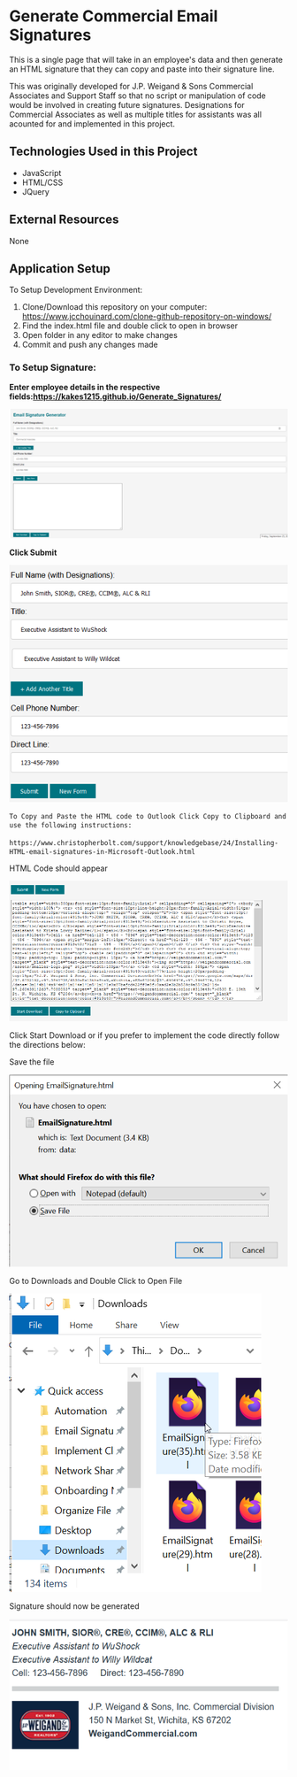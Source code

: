 # Generate Commercial Email Signatures 
This is a single page that will take in an employee's data and then generate an HTML signature that they can copy and paste into their signature line. 

This was originally developed for J.P. Weigand & Sons Commercial Associates and Support Staff so that no script or manipulation of code would be involved in creating future signatures. Designations for Commercial Associates as well as multiple titles for assistants was all acounted for and implemented in this project. 

## Technologies Used in this Project

* JavaScript
* HTML/CSS
* JQuery

## External Resources
None
## Application Setup
To Setup Development Environment:
1. Clone/Download this repository on your computer: https://www.jcchouinard.com/clone-github-repository-on-windows/
1. Find the index.html file and double click to open in browser
1. Open folder in any editor to make changes 
1. Commit and push any changes made

### To Setup Signature:

**Enter employee details in the respective fields:https://kakes1215.github.io/Generate_Signatures/**

![Main_Page](/images/mainPage.png)

**Click Submit**

![Submit](/images/inputInfo.png)

 ```
 To Copy and Paste the HTML code to Outlook Click Copy to Clipboard and use the following instructions:
 
 https://www.christopherbolt.com/support/knowledgebase/24/Installing-HTML-email-signatures-in-Microsoft-Outlook.html
 
```

HTML Code should appear

![HTML_Code](/images/signatureGenerated.png)
 
Click Start Download or if you prefer to implement the code directly follow the directions below:

Save the file

![Save_File](/images/saveFile.png)

Go to Downloads and Double Click to Open File

![Downloads_Page](/images/downloadsPage.png)

Signature should now be generated

![Final_Signature](/images/finalSignature.png)



